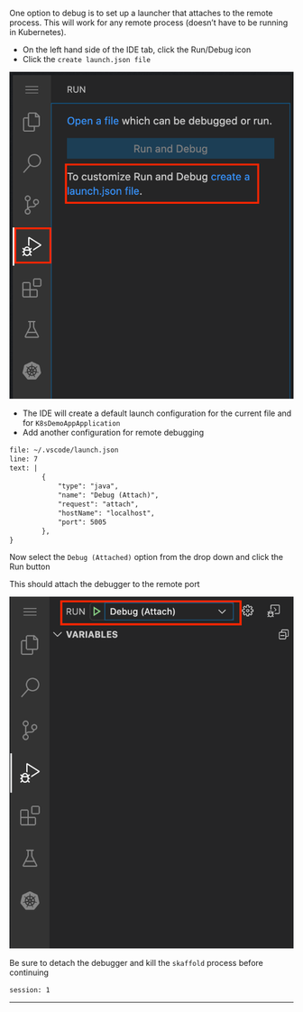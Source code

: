 
One option to debug is to set up a launcher that attaches to the remote process. This will work for any remote process (doesn’t have to be running in Kubernetes).



*   On the left hand side of the IDE tab, click the Run/Debug icon
*   Click the `create launch.json file`


![alt_text](images/image4.png "image_tooltip")




*   The IDE will create a default launch configuration for the current file and for `K8sDemoAppApplication`
*   Add another configuration for remote debugging


```editor:insert-lines-before-line
file: ~/.vscode/launch.json
line: 7
text: |
        {
            "type": "java",
            "name": "Debug (Attach)",
            "request": "attach",
            "hostName": "localhost",
            "port": 5005
        },
}

```

Now select the `Debug (Attached)` option from the drop down and click the Run button

This should attach the debugger to the remote port

![alt_text](images/image5.png "image_tooltip")


Be sure to detach the debugger and kill the `skaffold` process before continuing
```terminal:interrupt
session: 1
```



---

